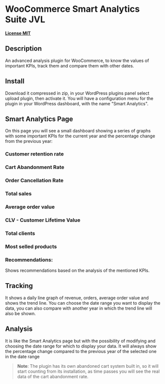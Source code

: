 # WooCommerce Smart Analytics Suite JVL

[**License MIT**](https://github.com/javiervilchezl/woocommerce-smart-analytics-suite-jvl/blob/master/LICENSE.txt)

## Description

An advanced analysis plugin for WooCommerce, to know the values of important KPIs, track them and compare them with other dates.

## Install

Download it compressed in zip, in your WordPress plugins panel select upload plugin, then activate it.
You will have a configuration menu for the plugin in your WordPress dashboard, with the name "Smart Analytics".

## Smart Analytics Page

On this page you will see a small dashboard showing a series of graphs with some important KPIs for the current year and the percentage change from the previous year:
### Customer retention rate
### Cart Abandonment Rate
### Order Cancellation Rate
### Total sales
### Average order value
### CLV - Customer Lifetime Value
### Total clients
### Most selled products
### Recommendations:
Shows recommendations based on the analysis of the mentioned KPIs.

## Tracking

It shows a daily line graph of revenue, orders, average order value and shows the trend line.
You can choose the date range you want to display the data, you can also compare with another year in which the trend line will also be shown.

## Analysis

It is like the Smart Analytics page but with the possibility of modifying and choosing the date range for which to display your data.
It will always show the percentage change compared to the previous year of the selected one in the date range



>**Note**: The plugin has its own abandoned cart system built in, so it will start counting from its installation, as time passes you will see the real data of the cart abandonment rate.
